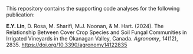 This repository contains the supporting code analyses for the following publication:

**E.Y. Lin**, D. Rosa, M. Sharifi, M.J. Noonan, & M. Hart. (2024). The Relationship Between Cover Crop Species and Soil Fungal Communities in Irrigated Vineyards in the Okanagan Valley, Canada. *Agronomy*, *14*(12), 2835. https://doi.org/10.3390/agronomy14122835 
